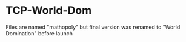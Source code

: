 # TCP-World-Dom

Files are named "mathopoly" but final version was renamed to "World Domination" before launch
